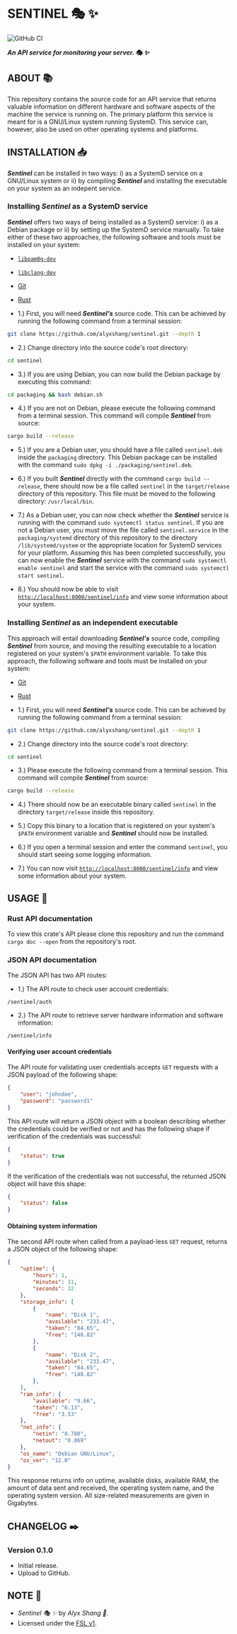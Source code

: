 # SENTINEL :performing_arts: :sparkles:

![GitHub CI](https://github.com/alyxshang/sentinel/actions/workflows/rust.yml/badge.svg)

***An API service for monitoring your server. :performing_arts: :sparkles:***

## ABOUT :books:

This repository contains the source code for an API service that returns valuable information on different hardware and software aspects of the machine the service is running on. The primary platform this service is meant for is a GNU/Linux system running SystemD. This service can, however, also be used on other operating systems and platforms.

## INSTALLATION :inbox_tray:

***Sentinel*** can be installed in two ways: i) as a SystemD service on a GNU/Linux system or ii) by compiling ***Sentinel*** and installing the executable on your system as an indepent service.

### Installing ***Sentinel*** as a SystemD service

***Sentinel*** offers two ways of being installed as a SystemD service: i) as a Debian package or ii) by setting up the SystemD service manually. To take either of these two approaches, the following software and tools must be installed on your system:

- [`libpam0g-dev`](https://packages.ubuntu.com/oracular/libpam0g-dev)
- [`libclang-dev`](https://packages.ubuntu.com/oracular/libclang-dev)
- [Git](https://git-scm.org)
- [Rust](https://rust-lang.org)


- 1.) First, you will need ***Sentinel's*** source code. This can be achieved by running the following command from a terminal session:

```Bash
git clone https://github.com/alyxshang/sentinel.git --depth 1
```

- 2.) Change directory into the source code's root directory:

```Bash
cd sentinel
```

- 3.) If you are using Debian, you can now build the Debian package by executing this command:

```Bash
cd packaging && bash debian.sh
```

- 4.) If you are not on Debian, please execute the following command from a terminal session. This command will compile ***Sentinel*** from source:

```Bash
cargo build --release
```

- 5.) If you are a Debian user, you should have a file called `sentinel.deb` inside the `packaging` directory. This Debian package can be installed with the command `sudo dpkg -i ./packaging/sentinel.deb`.

- 6.) If you built ***Sentinel*** directly with the command `cargo build --release`, there should now be a file called `sentinel` in the `target/release` directory of this repository. This file must be moved to the following directory: `/usr/local/bin`.

- 7.) As a Debian user, you can now check whether the ***Sentinel*** service is running with the command `sudo systemctl status sentinel`. If you are not a Debian user, you must move the file called `sentinel.service` in the `packaging/systemd` directory of this repository to the directory `/lib/systemd/system` or the appropriate location for SystemD services for your platform. Assuming this has been completed successfully, you can now enable the ***Sentinel*** service with the command `sudo systemctl enable sentinel` and start the service with the command `sudo systemctl start sentinel`.

- 8.) You should now be able to visit [`http://localhost:8000/sentinel/info`](http://localhost:8000/sentinel/info) and view some information about your system.

### Installing ***Sentinel*** as an independent executable

This approach will entail downloading ***Sentinel's*** source code, compiling ***Sentinel*** from source, and moving the resulting executable to a location registered on your system's `$PATH` environment variable. To take this approach, the following software and tools must be installed on your system:

- [Git](https://git-scm.org)
- [Rust](https://rust-lang.org)

- 1.) First, you will need ***Sentinel's*** source code. This can be achieved by running the following command from a terminal session:

```Bash
git clone https://github.com/alyxshang/sentinel.git --depth 1
```

- 2.) Change directory into the source code's root directory:

```Bash
cd sentinel
```

- 3.) Please execute the following command from a terminal session. This command will compile ***Sentinel*** from source:

```Bash
cargo build --release
```

- 4.) There should now be an executable binary called `sentinel` in the directory `target/release` inside this repository.

- 5.) Copy this binary to a location that is registered on your system's `$PATH` environment variable and ***Sentinel*** should now be installed.

- 6.) If you open a terminal session and enter the command `sentinel`, you should start seeing some logging information.

- 7.) You can now visit [`http://localhost:8000/sentinel/info`](http://localhost:8000/sentinel/info) and view some information about your system.

## USAGE :hammer:

### Rust API documentation

To view this crate's API please clone this repository and run the command `cargo doc --open` from the repository's root.

### JSON API documentation

The JSON API has two API routes:

- 1.) The API route to check user account credentials:

```text
/sentinel/auth
```

- 2.) The API route to retrieve server hardware information and software information:

```text
/sentinel/info
```

#### Verifying user account credentials

The API route for validating user credentials accepts `GET` requests with a JSON payload
of the following shape:

```JSON
{
    "user": "johndoe",
    "password": "password1"
}
```

This API route will return a JSON object with a boolean describing whether the credentials could be verified or not and has the following shape if verification of the credentials was successful:

```JSON
{
    "status": true
}
```

If the verification of the credentials was not successful, the returned JSON object will have this shape:

```JSON
{
    "status": false
}
```

#### Obtaining system information

The second API route when called from a payload-less `GET` request, returns a JSON object of the following shape:

```JSON
{
    "uptime": {
        "hours": 1,
        "minutes": 31,
        "seconds": 32
    },
    "storage_info": [
        {
            "name": "Disk 1",
            "available": "233.47",
            "taken": "84.65",
            "free": "148.82"
        },
        {
            "name": "Disk 2",
            "available": "233.47",
            "taken": "84.65",
            "free": "148.82"
        },
    ],
    "ram_info": {
        "available": "9.66",
        "taken": "6.13",
        "free": "3.53"
    },
    "net_info": {
        "netin": "0.780",
        "netout": "0.069"
    },
    "os_name": "Debian GNU/Linux",
    "os_ver": "12.0"
}
```

This response returns info on uptime, available disks, available RAM, the amount of data sent and received, the operating system name, and the operating system version. All size-related measurements are given in Gigabytes.

## CHANGELOG :black_nib:

### Version 0.1.0

- Initial release.
- Upload to GitHub.

## NOTE :scroll:

- *Sentinel :performing_arts: :sparkles:* by *Alyx Shang :black_heart:*.
- Licensed under the [FSL v1](https://github.com/alyxshang/fair-software-license).

